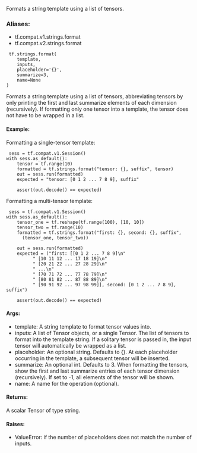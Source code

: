 Formats a string template using a list of tensors.
### Aliases:
- tf.compat.v1.strings.format
- tf.compat.v2.strings.format

```
 tf.strings.format(
    template,
    inputs,
    placeholder='{}',
    summarize=3,
    name=None
)
```
Formats a string template using a list of tensors, abbreviating tensors by only printing the first and last summarize elements of each dimension (recursively). If formatting only one tensor into a template, the tensor does not have to be wrapped in a list.
#### Example:
Formatting a single-tensor template:

```
 sess = tf.compat.v1.Session()
with sess.as_default():
    tensor = tf.range(10)
    formatted = tf.strings.format("tensor: {}, suffix", tensor)
    out = sess.run(formatted)
    expected = "tensor: [0 1 2 ... 7 8 9], suffix"

    assert(out.decode() == expected)
```
Formatting a multi-tensor template:

```
 sess = tf.compat.v1.Session()
with sess.as_default():
    tensor_one = tf.reshape(tf.range(100), [10, 10])
    tensor_two = tf.range(10)
    formatted = tf.strings.format("first: {}, second: {}, suffix",
      (tensor_one, tensor_two))

    out = sess.run(formatted)
    expected = ("first: [[0 1 2 ... 7 8 9]\n"
          " [10 11 12 ... 17 18 19]\n"
          " [20 21 22 ... 27 28 29]\n"
          " ...\n"
          " [70 71 72 ... 77 78 79]\n"
          " [80 81 82 ... 87 88 89]\n"
          " [90 91 92 ... 97 98 99]], second: [0 1 2 ... 7 8 9], suffix")

    assert(out.decode() == expected)
```
#### Args:
- template: A string template to format tensor values into.
- inputs: A list of Tensor objects, or a single Tensor. The list of tensors to format into the template string. If a solitary tensor is passed in, the input tensor will automatically be wrapped as a list.
- placeholder: An optional string. Defaults to {}. At each placeholder occurring in the template, a subsequent tensor will be inserted.
- summarize: An optional int. Defaults to 3. When formatting the tensors, show the first and last summarize entries of each tensor dimension (recursively). If set to -1, all elements of the tensor will be shown.
- name: A name for the operation (optional).
#### Returns:
A scalar Tensor of type string.
#### Raises:
- ValueError: if the number of placeholders does not match the number of inputs.
